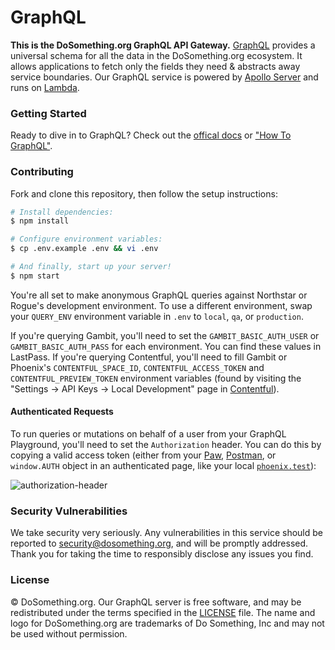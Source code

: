 # GraphQL

**This is the DoSomething.org GraphQL API Gateway.**
[GraphQL](http://graphql.org) provides a universal schema for all the data in
the DoSomething.org ecosystem. It allows applications to fetch only the fields
they need & abstracts away service boundaries. Our GraphQL service is powered by
[Apollo Server](https://www.apollographql.com/docs/apollo-server/) and runs on
[Lambda](https://aws.amazon.com/lambda/).

### Getting Started

Ready to dive in to GraphQL? Check out the [offical docs](http://graphql.org) or
["How To GraphQL"](https://www.howtographql.com).

### Contributing

Fork and clone this repository, then follow the setup instructions:

```sh
# Install dependencies:
$ npm install

# Configure environment variables:
$ cp .env.example .env && vi .env

# And finally, start up your server!
$ npm start
```

You're all set to make anonymous GraphQL queries against Northstar or Rogue's development environment. To use a different environment, swap your `QUERY_ENV` environment variable in `.env` to `local`, `qa`, or `production`.

If you're querying Gambit, you'll need to set the `GAMBIT_BASIC_AUTH_USER` or `GAMBIT_BASIC_AUTH_PASS` for each environment. You can find these values in LastPass. If you're querying Contentful, you'll need to fill Gambit or Phoenix's `CONTENTFUL_SPACE_ID`, `CONTENTFUL_ACCESS_TOKEN` and `CONTENTFUL_PREVIEW_TOKEN` environment variables (found by visiting the "Settings → API Keys → Local Development" page in [Contentful](https://app.contentful.com)).

#### Authenticated Requests

To run queries or mutations on behalf of a user from your GraphQL Playground, you'll need to set the `Authorization` header. You can do this by copying a valid access token (either from your [Paw](https://paw.cloud), [Postman](https://www.getpostman.com), or `window.AUTH` object in an authenticated page, like your local [`phoenix.test`](http://phoenix.test/us)):

![authorization-header](https://user-images.githubusercontent.com/583202/80999500-caba8b80-8e12-11ea-99fc-0672ece5be95.png)


### Security Vulnerabilities

We take security very seriously. Any vulnerabilities in this service should be
reported to [security@dosomething.org](mailto:security@dosomething.org), and
will be promptly addressed. Thank you for taking the time to responsibly
disclose any issues you find.

### License

&copy; DoSomething.org. Our GraphQL server is free software, and may be
redistributed under the terms specified in the
[LICENSE](https://github.com/DoSomething/graphql/blob/dev/LICENSE) file. The
name and logo for DoSomething.org are trademarks of Do Something, Inc and may
not be used without permission.
